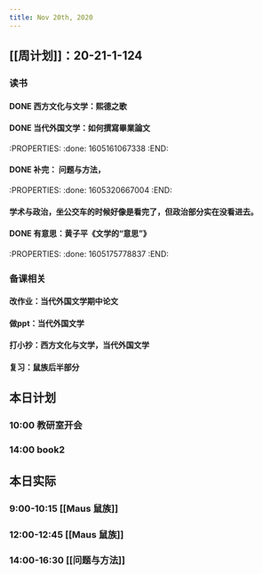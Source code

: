 ```yaml
---
title: Nov 20th, 2020
---
```


## [[周计划]]：20-21-1-124
### 读书
#### DONE 西方文化与文学：熙德之歌
#### DONE 当代外国文学：如何撰寫畢業論文
:PROPERTIES:
:done: 1605161067338
:END:
#### DONE 补完： 问题与方法，
:PROPERTIES:
:done: 1605320667004
:END:
#### 学术与政治，坐公交车的时候好像是看完了，但政治部分实在没看进去。
#### DONE 有意思：黄子平《文学的“意思”》
:PROPERTIES:
:done: 1605175778837
:END:
### 备课相关
#### 改作业：当代外国文学期中论文
#### 做ppt：当代外国文学
#### 打小抄：西方文化与文学，当代外国文学
#### 复习：鼠族后半部分
## 本日计划
### 10:00 教研室开会
### 14:00 book2
## 本日实际
### 9:00-10:15 [[Maus 鼠族]]
### 12:00-12:45 [[Maus 鼠族]]
### 14:00-16:30 [[问题与方法]]
### 
